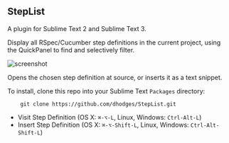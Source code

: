 ## StepList

A plugin for Sublime Text 2 and Sublime Text 3.

Display all RSpec/Cucumber step definitions in the current project, using the QuickPanel to find and selectively filter.

![screenshot](https://raw.github.com/dhodges/StepList/master/core/fixtures/images/steps.png)

Opens the chosen step definition at source, or inserts it as a text snippet.

To install, clone this repo into your Sublime Text `Packages` directory:
```
    git clone https://github.com/dhodges/StepList.git
```


* Visit Step Definition (OS X: `⌘-⌥-L`, Linux, Windows: `Ctrl-Alt-L`)
* Insert Step Definition (OS X: `⌘-⌥-Shift-L`, Linux, Windows: `Ctrl-Alt-Shift-L`)
